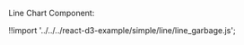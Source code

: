 Line Chart Component:

<div id="line-garbage" class="demo"></div>
<script src="/react-d3-example/dist/simple/min/line_garbage.min.js"></script>

!!import '../../../react-d3-example/simple/line/line_garbage.js';
